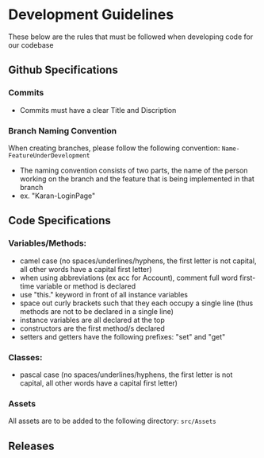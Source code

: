# Development Guidelines
These below are the rules that must be followed when developing code for our codebase
## Github Specifications
### Commits
- Commits must have a clear Title and Discription
### Branch Naming Convention
When creating branches, please follow the following convention: `Name-FeatureUnderDevelopment`
- The naming convention consists of two parts, the name of the person working on the branch and the feature that is being implemented in that branch
- ex. "Karan-LoginPage"

## Code Specifications
### Variables/Methods: 
- camel case (no spaces/underlines/hyphens, the first letter is not capital, all other words have a capital first letter)
- when using abbreviations (ex acc for Account), comment full word first-time variable or method is declared
- use "this." keyword in front of all instance variables
- space out curly brackets such that they each occupy a single line (thus methods are not to be declared in a single line)
- instance variables are all declared at the top
- constructors are the first method/s declared
- setters and getters have the following prefixes: "set" and "get"
### Classes: 
- pascal case (no spaces/underlines/hyphens, the first letter is not capital, all other words have a capital first letter)
### Assets
All assets are to be added to the following directory:  `src/Assets`
## Releases

